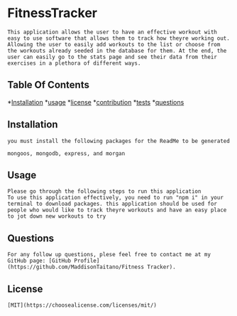 # FitnessTracker
    This application allows the user to have an effective workout with easy to use software that allows them to track how theyre working out. Allowing the user to easily add workouts to the list or choose from the workouts already seeded in the database for them. At the end, the user can easily go to the stats page and see their data from their exercises in a plethora of different ways.
    

## Table Of Contents

*[Installation](#installation) 
*[usage](#usage)
*[license](#license)
*[contribution](#contribution)
*[tests](#tests)
*[questions](#questions)


## Installation
    you must install the following packages for the ReadMe to be generated

    mongoos, mongodb, express, and morgan 
    
## Usage
    Please go through the following steps to run this application 
    To use this application effectively, you need to run "npm i" in your terminal to download packages. this application should be used for people who would like to track theyre workouts and have an easy place to jot down new workouts to try

## Questions
    For any follow up questions, plese feel free to contact me at my GitHub page: [GitHub Profile](https://github.com/MaddisonTaitano/Fitness Tracker).
    
## License
    [MIT](https://choosealicense.com/licenses/mit/)
